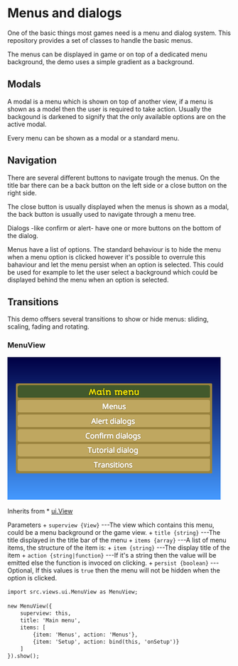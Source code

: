 # Menus and dialogs

One of the basic things most games need is a menu and dialog system.
This repository provides a set of classes to handle the basic menus.

The menus can be displayed in game or on top of a dedicated menu
background, the demo uses a simple gradient as a background.

## Modals

A modal is a menu which is shown on top of another view, if a menu
is shown as a model then the user is required to take action. Usually 
the backgound is darkened to signify that the only available options
are on the active modal.

Every menu can be shown as a modal or a standard menu.

## Navigation

There are several different buttons to navigate trough the menus.
On the title bar there can be a back button on the left side or
a close button on the right side.

The close button is usually displayed when the menus is shown as
a modal, the back button is usually used to navigate through a menu 
tree.

Dialogs -like confirm or alert- have one or more buttons on the bottom
of the dialog.

Menus have a list of options. The standard behaviour is to hide
the menu when a menu option is clicked however it's possible to
overrule this bahaviour and let the menu persist when an option
is selected. This could be used for example to let the user select
a background which could be displayed behind the menu when an
option is selected.

## Transitions

This demo offsers several transitions to show or hide menus:
sliding, scaling, fading and rotating.

### MenuView

<img src="doc/menus.png" width="480" height="320"/>

Inherits from
	* [ui.View](http://docs.gameclosure.com/api/ui-view.html)

Parameters
	+ `superview {View}` ---The view which contains this menu, could be a menu background or the game view.
	+ `title {string}` ---The title displayed in the title bar of the menu
	+ `items {array}` ---A list of menu items, the structure of the item is:
		+ `item {string}` ---The display title of the item
		+ `action {string|function}` ---If it's a string then the value will be emitted else the function is invoced on clicking.
		+ `persist {boolean}` ---Optional, If this values is `true` then the menu will not be hidden when the option is clicked.

~~~
import src.views.ui.MenuView as MenuView;

new MenuView({
	superview: this,
	title: 'Main menu',
	items: [
		{item: 'Menus', action: 'Menus'},
		{item: 'Setup', action: bind(this, 'onSetup')}
	]
}).show();
~~~